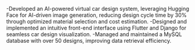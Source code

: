  -Developed an AI-powered virtual car design system, leveraging Hugging Face for AI-driven
 image generation, reducing design cycle time by 30% through optimized material selection
 and cost estimation.
 -Designed and implemented an intuitive front-end interface using Flutter and Django  for
 seamless car design visualization.
 -Managed and maintained a MySQL database with over 50 designs, improving data retrieval
 efficiency.
